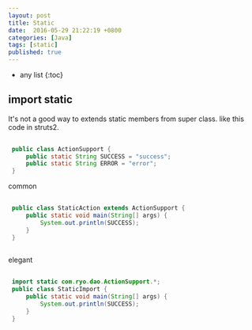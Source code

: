 ```yaml
---
layout: post
title: Static
date:  2016-05-29 21:22:19 +0800
categories: [Java]
tags: [static]
published: true
---
```

* any list
{:toc}

## import static

It's not a good way to extends static members from super class. like this code in struts2.
 
 
```java
 
 public class ActionSupport {
     public static String SUCCESS = "success";
     public static String ERROR = "error";
 }

```
 
 <label class="label label-warning">common</label>
 
 
```java
 
 public class StaticAction extends ActionSupport {
     public static void main(String[] args) {
         System.out.println(SUCCESS);
     }
 }
 
```
 
 <label class="label label-success">elegant</label>
 
 
```java
 
 import static com.ryo.dao.ActionSupport.*;
 public class StaticImport {
     public static void main(String[] args) {
         System.out.println(SUCCESS);
     }
 }
 
```



